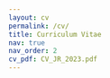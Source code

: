 ```yaml
---
layout: cv
permalink: /cv/
title: Curriculum Vitae
nav: true
nav_order: 2
cv_pdf: CV_JR_2023.pdf
---
```

